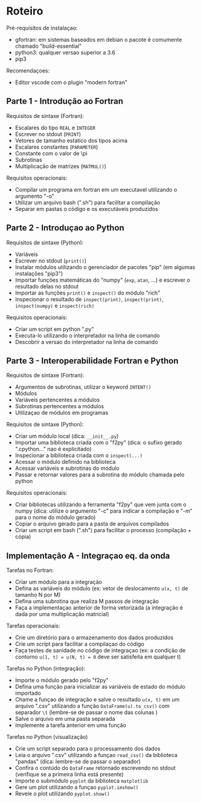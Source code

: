 # Roteiro

Pré-requisitos de instalaçao:
- gfortran: em sistemas baseados em debian o pacote é comumente chamado "build-essential"
- python3: qualquer versao superior a 3.6
- pip3

Recomendaçoes:
- Editor vscode com o plugin "modern fortran"

## Parte 1 - Introdução ao Fortran

Requisitos de sintaxe (Fortran):
- Escalares do tipo `REAL` e `INTEGER`
- Escrever no stdout (`PRINT`)
- Vetores de tamanho estatico dos tipos acima
- Escalares constantes (`PARAMETER`)
- Constante com o valor de \pi
- Subrotinas
- Multiplicação de matrizes (`MATMUL()`)

Requisitos operacionais:
- Compilar um programa em fortran em um executavel utilizando o argumento "-o"
- Utilizar um arquivo bash (".sh") para facilitar a compilação
- Separar em pastas o código e os executáveis produzidos

## Parte 2 - Introduçao ao Python

Requisitos de sintaxe (Python):
- Variáveis
- Escrever no stdout (`print()`)
- Instalar módulos utilizando o gerenciador de pacotes "pip" (em algumas instalações "pip3")
- Importar funções matemáticas do "numpy" (`exp`, `atan`, ...) e escrever o resultado delas no stdout
- Importar as funções `print()` e `inspect()` do módulo "rich"
- Inspecionar o resultado de `inspect(print)`, `inspect(print)`, `inspect(numpy)` e `inspect(rich)`

Requisitos operacionais:
- Criar um script em python ".py"
- Executa-lo utilizando o interpretador na linha de comando
- Descobrir a versao do interpretador na linha de comando

## Parte 3 - Interoperabilidade Fortran e Python

Requisitos de sintaxe (Fortran):
- Argumentos de subrotinas, utilizar o keyword `INTENT()`
- Módulos
- Variáveis pertencentes a módulos
- Subrotinas pertencentes a módulos
- Utilizaçao de módulos em programas

Requisitos de sintaxe (Python):
- Criar um módulo local (dica: `__init__.py`)
- Importar uma biblioteca criada com o "f2py" (dica: o sufixo gerado ".cpython..." nao é explicitado)
- Inspecionar a biblioteca criada com o `inspect(...)`
- Acessar o módulo definido na biblioteca
- Acessar variáveis e subrotinas do módulo
- Passar e retornar valores para a subrotina do módulo chamada pelo python

Requisitos operacionais:
- Criar bibliotecas utilizando a ferramenta "f2py" que vem junta com o numpy (dica: utilize o argumento "-c" para indicar a compilação e "-m" para o nome do módulo gerado)
- Copiar o arquivo gerado para a pasta de arquivos compilados
- Criar um script em bash (".sh") para facilitar o processo (compilação + cópia)

## Implementação A - Integraçao eq. da onda

Tarefas no Fortran:

- Criar um módulo para a integração
- Defina as variáveis do módulo (ex: vetor de deslocamento `u(x, t)` de tamanho N por M)
- Defina uma subrotina que realiza M passos de integração
- Faça a implementaçao anterior de forma vetorizada (a integração é dada por uma multiplicação matricial)

Tarefas operacionais:

- Crie um diretório para o armazenamento dos dados produzidos
- Crie um script para facilitar a compilaçao do código
- Faça testes de sanidade no código de integraçao (ex: a condição de contorno `u(1, t) = u(N, t) = 0` deve ser satisfeita em qualquer t)

Tarefas no Python (integração):

- Importe o módulo gerado pelo "f2py"
- Defina uma função para inicializar as variáveis de estado do módulo importado
- Chame a funçao de integração e salve o resultado `u(x, t)` em um arquivo ".csv" utilizando a função `DataFrame(u).to_csv()` com separador `\t` (lembre-se de passar o nome das colunas )
- Salve o arquivo em uma pasta separada
- Implemente a tarefa anterior em uma função

Tarefas no Python (visualização)

- Crie um script separado para o processamento dos dados
- Leia o arquivo ".csv" utilizando a funçao `read_csv()` da biblioteca "pandas" (dica: lembre-se de passar o separador)
- Confira o contúdo do `DataFrame` retornado escrevendo no stdout (verifique se a primeira linha está presente)
- Importe o submódulo `pyplot` da biblioteca `matplotlib`
- Gere um plot utilizando a funçao `pyplot.imshow()`
- Revele o plot utilizando `pyplot.show()`